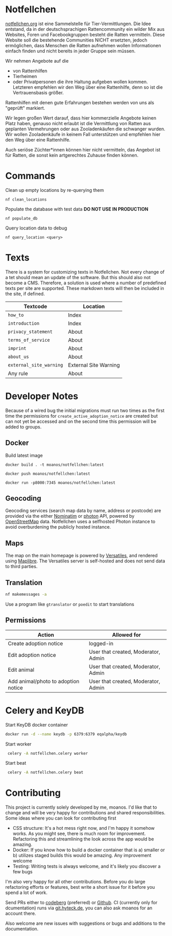 # Notfellchen

[notfellchen.org](https://notfellchen.org) ist eine Sammelstelle für Tier-Vermittlungen. Die Idee entstand, da in der
deutschsprachigen Rattencommunity ein wilder Mix aus Websites, Foren und Facebookgruppen besteht die Ratten vermitteln.
Diese Website soll die bestehende Communities NICHT ersetzten, jedoch ermöglichen, dass Menschen die Ratten aufnehmen
wollen Informationen einfach finden und nicht bereits in jeder Gruppe sein müssen.

Wir nehmen Angebote auf die

* von Rattenhilfen
* Tierheimen
* oder Privatpersonen die ihre Haltung aufgeben wollen
  kommen. Letzteren empfehlen wir den Weg über eine Rattenhilfe, denn so ist die Vertrauensbasis größer.

Rattenhilfen mit denen gute Erfahrungen bestehen werden von uns als "geprüft" markiert.

Wir legen großen Wert darauf, dass hier kommerzielle Angebote keinen Platz haben, genauso nicht erlaubt ist die
Vermittlung von Ratten aus geplanten Vermehrungen oder aus Zooladenkäufen die schwanger wurden. Wir wollen Zooladenkäufe
in keinem Fall unterstützen und empfehlen hier den Weg über eine Rattenhilfe.

Auch seriöse Züchter\*innen können hier nicht vermitteln, das Angebot ist für Ratten, die sonst kein artgerechtes
Zuhause finden können.

# Commands

Clean up empty locations by re-querying them

```shell
nf clean_locations
```

Populate the database with test data **DO NOT USE IN PRODUCTION**
```shell
nf populate_db
```

Query location data to debug
```shell
nf query_location <query>
```

# Texts

There is a system for customizing texts in Notfellchen. Not every change of a tet should mean an update of the software. But this should also not become a CMS.
Therefore, a solution is used where a number of predefined texts per site are supported. These markdown texts will then be included in the site, if defined.

| Textcode                | Location              |
|-------------------------|-----------------------|
| `how_to`                | Index                 |
| `introduction`          | Index                 |
| `privacy_statement`     | About                 |
| `terms_of_service`      | About                 |
| `imprint`               | About                 |
| `about_us`              | About                 |
| `external_site_warning` | External Site Warning |
| Any rule                | About                 |

# Developer Notes

Because of a wired bug the initial migrations must run two times as the first time the permissions
for `create_active_adoption_notice` are created but can not yet be accessed and on the second time this permission will
be added to groups.

## Docker

Build latest image

```
docker build . -t moanos/notfellchen:latest
```

```
docker push moanos/notfellchen:latest
```

```
docker run -p8000:7345 moanos/notfellchen:latest
```

## Geocoding

Geocoding services (search map data by name, address or postcode) are provided via the
either [Nominatim](https://nominatim.org/) or [photon](https://github.com/komoot/photon) API, powered by [OpenStreetMap](https://openstreetmap.org) data.
Notfellchen uses a selfhosted Photon instance to avoid overburdening the publicly hosted instance.

## Maps

The map on the main homepage is powered by [Versatiles](https://versatiles.org), and rendered using [Maplibre](https://maplibre.org/).
The Versatiles server is self-hosted and does not send data to third parties.

## Translation

```zsh
nf makemessages -a
```

Use a program like `gtranslator` or `poedit` to start translations

## Permissions

| Action                              | Allowed for                         |
|-------------------------------------|-------------------------------------|
| Create adoption notice              | logged-in                           |
| Edit adoption notice                | User that created, Moderator, Admin |
| Edit animal                         | User that created, Moderator, Admin |
| Add animal/photo to adoption notice | User that created, Moderator, Admin |

# Celery and KeyDB

Start KeyDB docker container
```zsh
docker run -d --name keydb -p 6379:6379 eqalpha/keydb
```

Start worker
```zsh
 celery -A notfellchen.celery worker
```

Start beat
```zsh
 celery -A notfellchen.celery beat
```

# Contributing

This project is currently solely developed by me, moanos. I'd like that to change and will be very happy for contributions
and shared responsibilities. Some ideas where you can look for contributing first

* CSS structure: It's a hot mess right now, and I'm happy it somehow works. As you might see, there is much room for improvement. Refactoring this and streamlining the look across the app would be amazing.
* Docker: If you know how to build a docker container that is a) smaller or b) utilizes staged builds this would be amazing. Any improvement welcome
* Testing: Writing tests is always welcome, and it's likely you discover a few bugs

I'm also very happy for all other contributions. Before you do large refactoring efforts or features, best write a short
issue for it before you spend a lot of work.

Send PRs either to [codeberg](https://codeberg.org/moanos/notfellchen) (preferred) or [Github](https://github.com/moan0s/notfellchen).
CI (currently only for dcumentation) runs via [git.hyteck.de](https://git.hyteck.de), you can also ask moanos for an account there.

Also welcome are new issues with suggestions or bugs and additions to the documentation.
